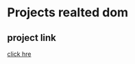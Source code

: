 # Projects realted dom

## project link
[click hre](https://stackblitz.com/edit/dom-project-chaiaurcode?file=index.html)